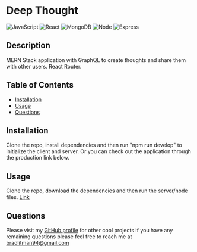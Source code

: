 # Deep Thought
![JavaScript](https://img.shields.io/badge/JavaScript-F7DF1E?style=for-the-badge&logo=javascript&logoColor=black) ![React](https://img.shields.io/badge/React-20232A?style=for-the-badge&logo=react&logoColor=61DAFB) ![MongoDB](https://img.shields.io/badge/MongoDB-4EA94B?style=for-the-badge&logo=mongodb&logoColor=whit) ![Node](https://img.shields.io/badge/Node.js-43853D?style=for-the-badge&logo=node.js&logoColor=white) ![Express](https://img.shields.io/badge/Express.js-404D59?style=for-the-badge)

## Description
MERN Stack application with GraphQL to create thoughts and share them with other users. React Router. 

## Table of Contents
* [Installation](#installation)
* [Usage](#usage)
* [Questions](#questions)


## Installation
Clone the repo, install dependencies and then run "npm run develop" to initialize the client and server. Or you can check out the application through the production link below. 

## Usage
Clone the repo, download the dependencies and then run the server/node files.
[Link](https://obscure-plains-12938.herokuapp.com/)


## Questions
Please visit my [GitHub profile](https://github.com/blitman12) for other cool projects
If you have any remaining questions please feel free to reach me at bradlitman94@gmail.com
